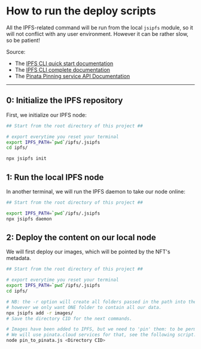 # How to run the deploy scripts

All the IPFS-related command will be run from the local `jsipfs` module, so it will not conflict with any user environment. However it can be rather slow, so be patient!

Source:
- The [IPFS CLI quick start documentation](https://docs.ipfs.io/how-to/command-line-quick-start/)
- The [IPFS CLI complete documentation](https://docs.ipfs.io/reference/cli/)
- The [Pinata Pinning service API Documentation](https://docs.pinata.cloud/api-pinning/pinning-services-api)

---

## 0: Initialize the IPFS repository
First, we initialize our IPFS node:
```sh
## Start from the root directory of this project ##

# export everytime you reset your terminal
export IPFS_PATH=`pwd`/ipfs/.jsipfs
cd ipfs/

npx jsipfs init
```

## 1: Run the local IPFS node

In another terminal, we will run the IPFS daemon to take our node online:
```sh
## Start from the root directory of this project ##

export IPFS_PATH=`pwd`/ipfs/.jsipfs
npx jsipfs daemon
```

## 2: Deploy the content on our local node

We will first deploy our images, which will be pointed by the NFT's metadata.
```sh
## Start from the root directory of this project ##

# export everytime you reset your terminal
export IPFS_PATH=`pwd`/ipfs/.jsipfs
cd ipfs/

# NB: the -r option will create all folders passed in the path into the IFPS node,
# however we only want ONE folder to contain all our data.
npx jsipfs add -r images/
# Save the directory CID for the next commands.

# Images have been added to IPFS, but we need to 'pin' them: to be permanently accessible.
# We will use pinata.cloud services for that, see the following script:
node pin_to_pinata.js <Directory CID>
```




